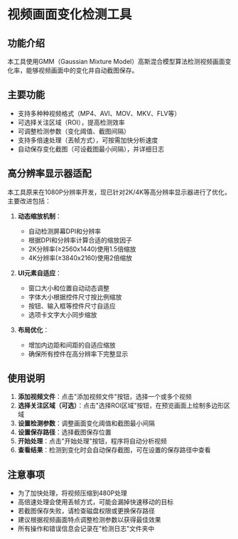 # 视频画面变化检测工具

## 功能介绍

本工具使用GMM（Gaussian Mixture Model）高斯混合模型算法检测视频画面变化率，能够视频画面中的变化并自动截图保存。

## 主要功能

- 支持多种种视频格式（MP4、AVI、MOV、MKV、FLV等）
- 可选择关注区域（ROI），提高检测效率
- 可调整检测参数（变化阈值、截图间隔）
- 支持多倍速处理（丟帧方式），可按需加快分析速度
- 自动保存变化截图（可设截图最小间隔），并详细日志

## 高分辨率显示器适配

本工具原来在1080P分辨率开发，现已针对2K/4K等高分辨率显示器进行了优化，主要改进包括：

1. **动态缩放机制**：
   - 自动检测屏幕DPI和分辨率
   - 根据DPI和分辨率计算合适的缩放因子
   - 2K分辨率(≥2560x1440)使用1.5倍缩放
   - 4K分辨率(≥3840x2160)使用2倍缩放

2. **UI元素自适应**：
   - 窗口大小和位置自动动态调整
   - 字体大小根据控件尺寸按比例缩放
   - 按钮、输入框等控件尺寸自适应
   - 选项卡文字大小同步缩放

3. **布局优化**：
   - 增加内边距和间距的自适应缩放
   - 确保所有控件在高分辨率下完整显示

## 使用说明

1. **添加视频文件**：点击"添加视频文件"按钮，选择一个或多个视频
2. **选择关注区域（可选）**：点击"选择ROI区域"按钮，在预览画面上绘制多边形区域
3. **设置检测参数**：调整画面变化阈值和截图最小间隔
4. **设置保存路径**：选择截图保存位置
5. **开始处理**：点击"开始处理"按钮，程序将自动分析视频
6. **查看结果**：检测到变化时会自动保存截图，可在设置的保存路径中查看

## 注意事项
- 为了加快处理，将视频压缩到480P处理
- 高倍速处理会使用丢帧方式，可能会漏掉快速移动的目标
- 若截图保存失败，请检查磁盘权限或更换保存路径
- 建议根据视频画面特点调整检测参数以获得最佳效果
- 所有操作和错误信息会记录在"检测日志"文件夹中

